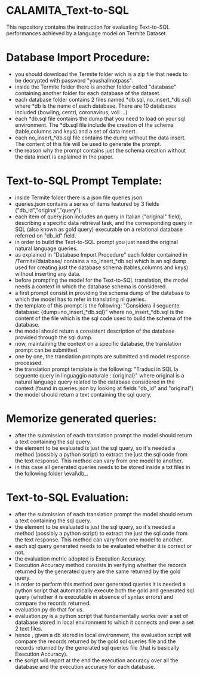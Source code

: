 # CALAMITA_Text-to-SQL
This repository contains the instruction for evaluating Text-to-SQL performances achieved by a language model on Termite Dataset.

# Database Import Procedure:

- you should download the Termite folder wich is a zip file that needs to be decrypted with password "youshallnotpass".
- inside the Termite folder there is another folder called "database" containing another folder for each database of the dataset.
- each database folder contains 2 files named *db.sql, no_insert_*db.sql) where *db is the name of each database. There are 10 databases included (bowling, centri, coronavirus, voli ...)
- each *db.sql file contains the dump that you need to load on your sql environment. The *db.sql file include the creation of the schema (table,columns and keys) and a set of data insert.
- each no_insert_*db.sql file contains the dump without the data insert. The content of this file will be used to generate the prompt.
- the reason why the prompt contains just the schema creation without the data insert is explained in the paper.

# Text-to-SQL Prompt Template:

- inside Termite folder there is a json file queries.json.
- queries.json contains a series of items featured by 3 fields ("db_id","original","query").
- each item of query.json includes an query in Italian ("original" field), describing a specific data retrieval task, and the corresponding query in SQL (also known as gold query) executable on a relational database referred on "db_id" field.
- in order to build the Text-to-SQL prompt you just need the original natural language queries.
- as explained in "Database Import Procedure" each folder contained in /Termite/database/ contains a no_insert_*db.sql which is an sql dump used for creating just the database schema (tables,columns and keys) without inserting any data.
- before prompting the model for the Text-to-SQL translation, the model needs a context in which the database schema is considered.
- a first prompt consist in providing the schema dump of the database to which the model has to refer in translating nl queries.
- the template of this prompt is the following: "Considera il seguente database: {dump=no_insert_*db.sql}" where no_insert_*db.sql is the content of the file which is the sql code used to build the schema of the database.
- the model should return a consistent description of the database provided through the sql dump.
- now, maintaining the context on a specific database, the translation prompt can be submitted.
- one by one, the translation prompts are submitted and model response processed.
- the translation prompt template is the following: "Traduci in SQL la seguente query in linguaggio naturale : {original}" where original is a natural language query related to the database considered in the context (found in queries.json by looking at fields "db_id" and "original") 
- the model should return a text containing the sql query.

# Memorize generated queries:
- after the submission of each translation prompt the model should return a text containing the sql query.
- the element to be evaluated is just the sql query, so it's needed a method (possibly a python script) to extract the just the sql code from the text response. This method can vary from one model to another.
- in this case all generated queries needs to be stored inside a txt files in the following folder \eval\db_.

# Text-to-SQL Evaluation:
- after the submission of each translation prompt the model should return a text containing the sql query.
- the element to be evaluated is just the sql query, so it's needed a method (possibly a python script) to extract the just the sql code from the text response. This method can vary from one model to another.
- each sql query generated needs to be evaluated whether it is correct or not.
- the evaluation metric adopted is Execution Accuracy.
- Execution Accuracy method consists in verifying whether the records returned by the generated query are the same returned by the gold query.
- in order to perform this method over generated queries it is needed a python script that automatically execute both the gold and generated sql query (whether it is executable in absence of syntax errors) and compare the records returned.
- evaluation.py do that for us.
- evaluation.py is a python script that fundamentally works over a set of database stored in local environment to which it connects and over a set 2 text files.
- hence , given a db stored in local environment, the evaluation script will compare the records returned by the gold sql queries file and the records returned by the generated sql queries file (that is basically Execution Accuracy).
- the script will report at the end the execution accuracy over all the database and the execution accuracy for each database.  
  







